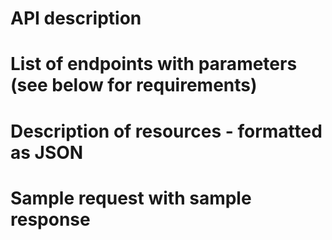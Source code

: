 # API description
# List of endpoints with parameters (see below for requirements)
# Description of resources - formatted as JSON
# Sample request with sample response
